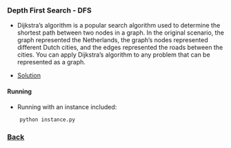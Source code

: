 ### Depth First Search - DFS
- Dijkstra’s algorithm is a popular search algorithm used to determine the shortest path between two nodes in a graph. In the original scenario, the graph represented the Netherlands, the graph’s nodes represented different Dutch cities, and the edges represented the roads between the cities. You can apply Dijkstra’s algorithm to any problem that can be represented as a graph.

- [Solution](dijkstra.py)

#### Running
- Running with an instance included:
````bash
    python instance.py 
````

### [Back](../../README.md)